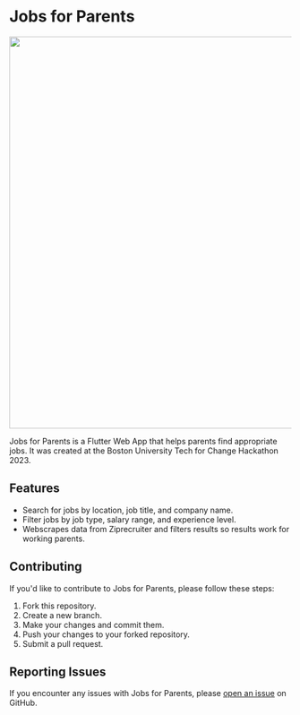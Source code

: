 # Jobs for Parents

<p align="center"><img src=https://d112y698adiu2z.cloudfront.net/photos/production/software_photos/002/400/438/datas/gallery.jpg width=700 /></p>

Jobs for Parents is a Flutter Web App that helps parents find appropriate jobs. It was created at the Boston University Tech for Change Hackathon 2023.

## Features

- Search for jobs by location, job title, and company name.
- Filter jobs by job type, salary range, and experience level.
- Webscrapes data from Ziprecruiter and filters results so results work for working parents.

## Contributing

If you'd like to contribute to Jobs for Parents, please follow these steps:

1. Fork this repository.
2. Create a new branch.
3. Make your changes and commit them.
4. Push your changes to your forked repository.
5. Submit a pull request.

## Reporting Issues

If you encounter any issues with Jobs for Parents, please [open an issue](https://github.com/kevin1015wang/HowMich/issues/new) on GitHub.
